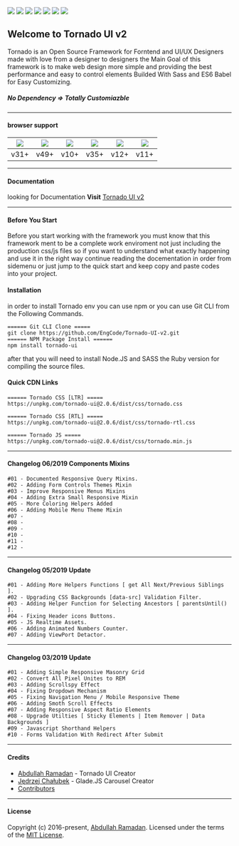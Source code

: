 ![](https://img.shields.io/badge/build-v2.0.6-blue.svg) ![](https://img.shields.io/github/languages/code-size/EngCode/Tornado-UI-v2.svg?style=flat) ![](https://img.shields.io/github/repo-size/EngCode/Tornado-UI-v2.svg?style=flat) ![](https://img.shields.io/github/issues/EngCode/Tornado-UI-v2.svg?style=flat) ![](https://img.shields.io/github/license/EngCode/Tornado-UI-v2.svg?style=flat) ![](https://img.shields.io/badge/%40babel-v7.3.3-blue.svg) ![](https://img.shields.io/badge/Sass-v3.7.2-blue.svg)

## Welcome to Tornado UI v2
Tornado is an Open Source Framework for Forntend and UI/UX Designers made with love from a designer to designers the Main Goal of this framework is to make web design more simple and providing the best performance and easy to control elements Builded With Sass and ES6 Babel for Easy Customizing.
##### No Dependency => Totally Customiazble
--------------------
#### browser support
| ![](https://raw.githubusercontent.com/alrra/browser-logos/master/src/firefox/firefox_48x48.png) | ![](https://raw.githubusercontent.com/alrra/browser-logos/master/src/chrome/chrome_48x48.png) | ![](https://raw.githubusercontent.com/alrra/browser-logos/master/src/safari/safari_48x48.png) | ![](https://raw.githubusercontent.com/alrra/browser-logos/master/src/opera/opera_48x48.png) | ![](https://raw.githubusercontent.com/alrra/browser-logos/master/src/edge/edge_48x48.png) | ![](https://raw.githubusercontent.com/alrra/browser-logos/master/src/archive/internet-explorer_9-11/internet-explorer_9-11_48x48.png) |
| :------------: | :------------: | :------------: | :------------: | :------------: | :------------: |
| v31+ | v49+ | v10+ | v35+ | v12+ | v11+ |

--------------------
#### Documentation
looking for Documentation **Visit** [Tornado UI v2](https://flash-point.net/tornado/docementation/getting-start/)

--------------------
#### Before You Start
Before you start working with the framework you must know that this framework ment to be a complete work enviroment not just including the production css/js files so if you want to understand what exactly happening and use it in the right way continue reading the docementation in order from sidemenu or just jump to the quick start and keep copy and paste codes into your project.

#### Installation

in order to install Tornado env you can use npm or you can use Git CLI from the Following Commands.

	====== Git CLI Clone =====
	git clone https://github.com/EngCode/Tornado-UI-v2.git
	====== NPM Package Install ======
	npm install tornado-ui

after that you will need to install Node.JS and SASS the Ruby version for compiling the source files.

#### Quick CDN Links

	====== Tornado CSS [LTR] =====
	https://unpkg.com/tornado-ui@2.0.6/dist/css/tornado.css

	====== Tornado CSS [RTL] =====
	https://unpkg.com/tornado-ui@2.0.6/dist/css/tornado-rtl.css

	====== Tornado JS =====
	https://unpkg.com/tornado-ui@2.0.6/dist/css/tornado.min.js

--------------------
#### Changelog 06/2019 Components Mixins
	#01 - Documented Responsive Query Mixins.
	#02 - Adding Form Controls Themes Mixin
	#03 - Improve Responsive Menus Mixins
	#04 - Adding Extra Small Responsive Mixin
	#05 - More Coloring Helpers Added
	#06 - Adding Mobile Menu Theme Mixin
	#07 - 
    #08 - 
	#09 - 
	#10 - 
	#11 - 
	#12 - 

--------------------
#### Changelog 05/2019 Update
	#01 - Adding More Helpers Functions [ get All Next/Previous Siblings ].
	#02 - Upgrading CSS Backgrounds [data-src] Validation Filter.
	#03 - Adding Helper Function for Selecting Ancestors [ parentsUntil() ].
	#04 - Fixing Header icons Buttons.
	#05 - JS Realtime Assets.
	#06 - Adding Animated Numbers Counter.
	#07 - Adding ViewPort Detactor.

--------------------
#### Changelog 03/2019 Update
	#01 - Adding Simple Responsive Masonry Grid
	#02 - Convert All Pixel Unites to REM
	#03 - Adding Scrollspy Effect
	#04 - Fixing Dropdown Mechanism
	#05 - Fixing Navigation Menu / Mobile Responsive Theme
	#06 - Adding Smoth Scroll Effects
	#07 - Adding Responsive Aspect Ratio Elements
	#08 - Upgrade Utilties [ Sticky Elements | Item Remover | Data Backgrounds ]
	#09 - Javascript Shorthand Helpers
	#10 - Forms Validation With Redirect After Submit

--------------------
#### Credits
-   [Abdullah Ramadan](https://www.facebook.com/Eng.AbdallahPS) - Tornado UI Creator
-   [Jędrzej Chałubek](https://github.com/jedrzejchalubek) - Glade.JS Carousel Creator
-   [Contributors](https://github.com/EngCode/Tornado-UI-v2/graphs/contributors)
--------------------
#### License
Copyright (c) 2016-present, [Abdullah Ramadan](https://www.facebook.com/Eng.AbdallahPS). Licensed under the terms of the [MIT License](https://opensource.org/licenses/MIT).